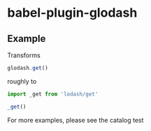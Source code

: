 # babel-plugin-glodash

## Example

Transforms
```js
glodash.get()
```

roughly to
```js
import _get from 'lodash/get'

_get()
```

For more examples, please see the catalog test